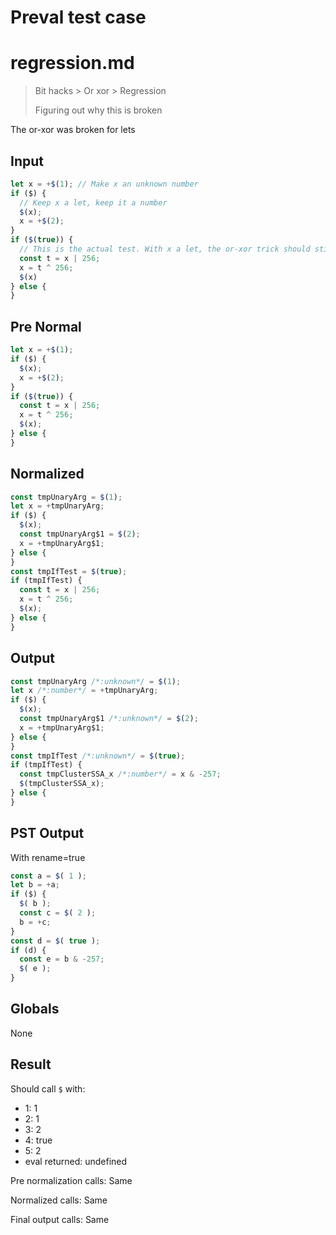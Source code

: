 # Preval test case

# regression.md

> Bit hacks > Or xor > Regression
>
> Figuring out why this is broken

The or-xor was broken for lets

## Input

`````js filename=intro
let x = +$(1); // Make x an unknown number
if ($) {
  // Keep x a let, keep it a number
  $(x);
  x = +$(2);
}
if ($(true)) {
  // This is the actual test. With x a let, the or-xor trick should still apply and this should be an AND
  const t = x | 256;
  x = t ^ 256;
  $(x)
} else {
}
`````

## Pre Normal


`````js filename=intro
let x = +$(1);
if ($) {
  $(x);
  x = +$(2);
}
if ($(true)) {
  const t = x | 256;
  x = t ^ 256;
  $(x);
} else {
}
`````

## Normalized


`````js filename=intro
const tmpUnaryArg = $(1);
let x = +tmpUnaryArg;
if ($) {
  $(x);
  const tmpUnaryArg$1 = $(2);
  x = +tmpUnaryArg$1;
} else {
}
const tmpIfTest = $(true);
if (tmpIfTest) {
  const t = x | 256;
  x = t ^ 256;
  $(x);
} else {
}
`````

## Output


`````js filename=intro
const tmpUnaryArg /*:unknown*/ = $(1);
let x /*:number*/ = +tmpUnaryArg;
if ($) {
  $(x);
  const tmpUnaryArg$1 /*:unknown*/ = $(2);
  x = +tmpUnaryArg$1;
} else {
}
const tmpIfTest /*:unknown*/ = $(true);
if (tmpIfTest) {
  const tmpClusterSSA_x /*:number*/ = x & -257;
  $(tmpClusterSSA_x);
} else {
}
`````

## PST Output

With rename=true

`````js filename=intro
const a = $( 1 );
let b = +a;
if ($) {
  $( b );
  const c = $( 2 );
  b = +c;
}
const d = $( true );
if (d) {
  const e = b & -257;
  $( e );
}
`````

## Globals

None

## Result

Should call `$` with:
 - 1: 1
 - 2: 1
 - 3: 2
 - 4: true
 - 5: 2
 - eval returned: undefined

Pre normalization calls: Same

Normalized calls: Same

Final output calls: Same
